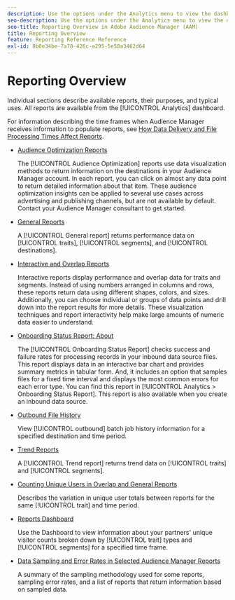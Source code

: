 ```yaml
---
description: Use the options under the Analytics menu to view the dashboard and various reports.
seo-description: Use the options under the Analytics menu to view the dashboard and various reports in Adobe Audience Manager (AAM).
seo-title: Reporting Overview in Adobe Audience Manager (AAM)
title: Reporting Overview
feature: Reporting Reference Reference
exl-id: 8b0e34be-7a78-426c-a295-5e58a3462d64
---
```

# Reporting Overview

Individual sections describe available reports, their purposes, and typical uses. All reports are available from the [!UICONTROL Analytics] dashboard.

For information describing the time frames when Audience Manager receives information to populate reports, see [How Data Delivery and File Processing Times Affect Reports](/help/using/reference/reporting-file-transfer-timeframe.md).

* [Audience Optimization Reports](/help/using/reporting/audience-optimization-reports/audience-optimization-reports.md)

  The [!UICONTROL Audience Optimization] reports use data visualization methods to return information on the destinations in your Audience Manager account. In each report, you can click on almost any data point to return detailed information about that item. These audience optimization insights can be applied to several use cases across advertising and publishing channels, but are not available by default. Contact your Audience Manager consultant to get started.

* [General Reports](/help/using/reporting/general-reports.md)

  A [!UICONTROL General report] returns performance data on [!UICONTROL traits], [!UICONTROL segments], and [!UICONTROL destinations].

* [Interactive and Overlap Reports](/help/using/reporting/dynamic-reports/dynamic-reports.md)

  Interactive reports display performance and overlap data for traits and segments. Instead of using numbers arranged in columns and rows, these reports return data using different shapes, colors, and sizes. Additionally, you can choose individual or groups of data points and drill down into the report results for more details. These visualization techniques and report interactivity help make large amounts of numeric data easier to understand.

* [Onboarding Status Report: About](/help/using/reporting/onboarding-status-report.md)

  The [!UICONTROL Onboarding Status Report] checks success and failure rates for processing records in your inbound data source files. This report displays data in an interactive bar chart and provides summary metrics in tabular form. And, it includes an option that samples files for a fixed time interval and displays the most common errors for each error type. You can find this report in [!UICONTROL Analytics > Onboarding Status Report]. This report is also available when you create an inbound data source.

* [Outbound File History](/help/using/reporting/outbound-history-report.md)

  View [!UICONTROL outbound] batch job history information for a specified destination and time period.

* [Trend Reports](/help/using/reporting/trend-reports.md)

  A [!UICONTROL Trend report] returns trend data on [!UICONTROL traits] and [!UICONTROL segments].

* [Counting Unique Users in Overlap and General Reports](/help/using/reporting/unique-user-counts.md)

  Describes the variation in unique user totals between reports for the same [!UICONTROL trait] and time period.

* [Reports Dashboard](/help/using/reporting/trend-reports.md)

  Use the Dashboard to view information about your partners' unique visitor counts broken down by [!UICONTROL trait] types and [!UICONTROL segments] for a specified time frame.

* [Data Sampling and Error Rates in Selected Audience Manager Reports](/help/using/reporting/report-sampling.md)

  A summary of the sampling methodology used for some reports, sampling error rates, and a list of reports that return information based on sampled data.
